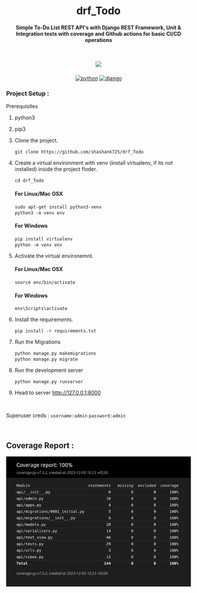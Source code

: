 <h1 align="center">drf_Todo</h1>
<h4 align="center">Simple To-Do List REST API's with Django REST Framework, Unit & Integration tests with coverage and Github actions for basic CI/CD operations</h4>

<br>
<p align="center">
<img src="https://badges.frapsoft.com/os/v1/open-source.svg?v=103"/> <br><br>
<a href="https://www.python.org/" target="blank"><img align="center" src="http://ForTheBadge.com/images/badges/made-with-python.svg" alt="python"/></a>
<a href="https://www.djangoproject.com/" target="blank"><img align="center" src="https://img.shields.io/badge/Django-092E20?style=for-the-badge&logo=django&logoColor=white" alt="django" height="37" width="90"/></a>
</p>

### Project Setup :

Prerequisites
1. python3
2. pip3


3. Clone the project.

    ```shell
    git clone https://github.com/shashank725/drf_Todo
    ```
    

4. Create a virtual environment with venv (install virtualenv, if its not installed) inside the project floder.
  
    ```shell
    cd drf_Todo
    ```
  
   #### For Linux/Mac OSX
    ```shell
    sudo apt-get install python3-venv
    python3 -m venv env
    ```
  
   #### For Windows
    ```shell
    pip install virtualenv
    python -m venv env
    ```


5. Activate the virtual environemnt.

    #### For Linux/Mac OSX
    ```shell
    source env/bin/activate
    ```

    #### For Windows
    ```shell
    env\Scripts\activate
    ```
   
6. Install the requirements.

    ```shell
    pip install -r requirements.txt
    ```
 
7. Run the Migrations

    ```shell
    python manage.py makemigrations
    python manage.py migrate
    ```

8. Run the development server

    ```
    python manage.py runserver
    ```
9. Head to server http://127.0.0.1:8000

<br>

Superuser creds : `username:admin` `password:admin`

<br>

## Coverage Report :
<p align="center">
<img src="main_report.png"/> 
</p>

